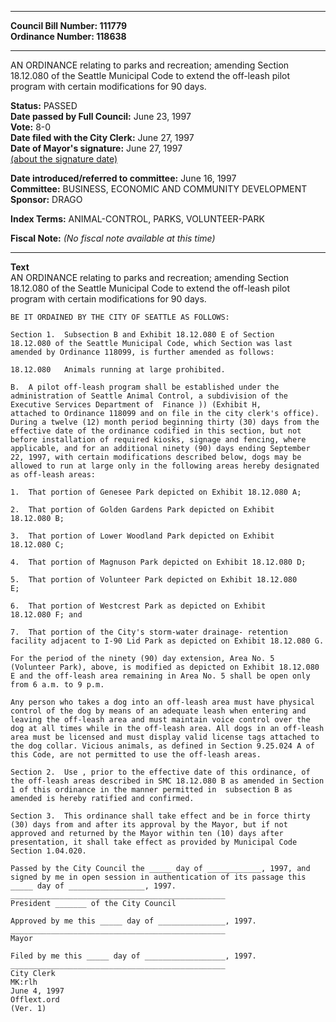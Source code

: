 * * * * *  
  
**Council Bill Number: [](#h0)[](#h2)111779**   
**Ordinance Number: 118638**  
  
* * * * *  
  
AN ORDINANCE relating to parks and recreation; amending Section 18.12.080 of the Seattle Municipal Code to extend the off-leash pilot program with certain modifications for 90 days.  
  
**Status:** PASSED   
**Date passed by Full Council:** June 23, 1997   
**Vote:** 8-0   
**Date filed with the City Clerk:** June 27, 1997   
**Date of Mayor's signature:** June 27, 1997   
[(about the signature date)](/~public/approvaldate.htm)   
  
  
**Date introduced/referred to committee:** June 16, 1997   
**Committee:** BUSINESS, ECONOMIC AND COMMUNITY DEVELOPMENT   
**Sponsor:** DRAGO   
  
**Index Terms:** ANIMAL-CONTROL, PARKS, VOLUNTEER-PARK  
  
**Fiscal Note:** *(No fiscal note available at this time)*  
  
* * * * *  
  
**Text**  
    AN ORDINANCE relating to parks and recreation; amending Section  
    18.12.080 of the Seattle Municipal Code to extend the off-leash pilot  
    program with certain modifications for 90 days.  
  
    BE IT ORDAINED BY THE CITY OF SEATTLE AS FOLLOWS:  
  
    Section 1.  Subsection B and Exhibit 18.12.080 E of Section  
    18.12.080 of the Seattle Municipal Code, which Section was last  
    amended by Ordinance 118099, is further amended as follows:  
  
    18.12.080   Animals running at large prohibited.  
  
    B.  A pilot off-leash program shall be established under the  
    administration of Seattle Animal Control, a subdivision of the   
    Executive Services Department of  Finance )) (Exhibit H,  
    attached to Ordinance 118099 and on file in the city clerk's office).  
    During a twelve (12) month period beginning thirty (30) days from the  
    effective date of the ordinance codified in this section, but not  
    before installation of required kiosks, signage and fencing, where  
    applicable, and for an additional ninety (90) days ending September  
    22, 1997, with certain modifications described below, dogs may be  
    allowed to run at large only in the following areas hereby designated  
    as off-leash areas:  
  
    1.  That portion of Genesee Park depicted on Exhibit 18.12.080 A;  
  
    2.  That portion of Golden Gardens Park depicted on Exhibit  
    18.12.080 B;  
  
    3.  That portion of Lower Woodland Park depicted on Exhibit  
    18.12.080 C;  
  
    4.  That portion of Magnuson Park depicted on Exhibit 18.12.080 D;  
  
    5.  That portion of Volunteer Park depicted on Exhibit 18.12.080  
    E;  
  
    6.  That portion of Westcrest Park as depicted on Exhibit  
    18.12.080 F; and  
  
    7.  That portion of the City's storm-water drainage- retention  
    facility adjacent to I-90 Lid Park as depicted on Exhibit 18.12.080 G.  
  
    For the period of the ninety (90) day extension, Area No. 5  
    (Volunteer Park), above, is modified as depicted on Exhibit 18.12.080  
    E and the off-leash area remaining in Area No. 5 shall be open only  
    from 6 a.m. to 9 p.m.   
  
    Any person who takes a dog into an off-leash area must have physical  
    control of the dog by means of an adequate leash when entering and  
    leaving the off-leash area and must maintain voice control over the  
    dog at all times while in the off-leash area. All dogs in an off-leash  
    area must be licensed and must display valid license tags attached to  
    the dog collar. Vicious animals, as defined in Section 9.25.024 A of  
    this Code, are not permitted to use the off-leash areas.  
  
    Section 2.  Use , prior to the effective date of this ordinance, of  
    the off-leash areas described in SMC 18.12.080 B as amended in Section  
    1 of this ordinance in the manner permitted in  subsection B as  
    amended is hereby ratified and confirmed.  
  
    Section 3.  This ordinance shall take effect and be in force thirty  
    (30) days from and after its approval by the Mayor, but if not  
    approved and returned by the Mayor within ten (10) days after  
    presentation, it shall take effect as provided by Municipal Code  
    Section 1.04.020.  
  
    Passed by the City Council the _____ day of ____________, 1997, and  
    signed by me in open session in authentication of its passage this  
    _____ day of _________________, 1997.  
    ________________________________________________  
    President _______ of the City Council  
  
    Approved by me this _____ day of _______________, 1997.  
    ________________________________________________  
    Mayor  
  
    Filed by me this _____ day of __________________, 1997.  
    ________________________________________________  
    City Clerk  
    MK:rlh  
    June 4, 1997  
    Offlext.ord  
    (Ver. 1)  
